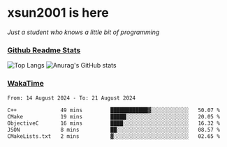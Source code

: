 # xsun2001 is here

*Just a student who knows a little bit of programming*

### [Github Readme Stats](https://github.com/anuraghazra/github-readme-stats)

![Top Langs](https://github-readme-stats.vercel.app/api/top-langs/?username=xsun2001&layout=compact&theme=radical) ![Anurag's GitHub stats](https://github-readme-stats.vercel.app/api?username=xsun2001&show_icons=true&theme=radical)

### [WakaTime](https://wakatime.com)

<!--START_SECTION:waka-->

```txt
From: 14 August 2024 - To: 21 August 2024

C++              49 mins         ████████████▓░░░░░░░░░░░░   50.07 %
CMake            19 mins         █████░░░░░░░░░░░░░░░░░░░░   20.05 %
ObjectiveC       16 mins         ████░░░░░░░░░░░░░░░░░░░░░   16.32 %
JSON             8 mins          ██░░░░░░░░░░░░░░░░░░░░░░░   08.57 %
CMakeLists.txt   2 mins          ▓░░░░░░░░░░░░░░░░░░░░░░░░   02.65 %
```

<!--END_SECTION:waka-->
